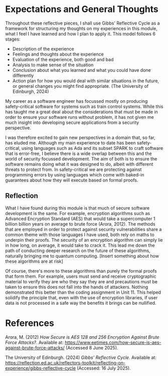 # Expectations and General Thoughts
Throughout these reflective pieces, I shall use Gibbs' Reflective Cycle as a framework for structuring my thoughts on my experiences in this module, what I feel I have learned and how I plan to apply it. This model follows 6 stages:
- Description of the experience
- Feelings and thoughts about the experience
- Evaluation of the experience, both good and bad
- Analysis to make sense of the situation
- Conclusion about what you learned and what you could have done differently
- Action plan for how you would deal with similar situations in the future, or general changes you might find appropriate.
(The University of Edinburgh, 2024)

My career as a software engineer has focussed mostly on producing safety-critical software for systems such as train control systems. While this has taught me a great deal about the considerations that must be made in order to ensure your software runs without problem, it has not given me much insight into developing secure applications from a security perspective.

I was therefore excited to gain new perspectives in a domain that, so far, has eluded me. Although my main experience to date has been safety-critical, using languages such as Ada and its subset SPARK to craft software that is error-free, I believe there is a wide overlap between this and the world of security focussed development. The aim of both is to ensure the software remains doing what it was designed to do, albeit with different threats to protect from. In safety-critical we are protecting against programming errors by using languages which come with baked-in guarantees about how they will execute based on formal proofs. 

## Reflection
What I have found during this module is that much of secure software development is the same. For example, encryption algorithms such as Advanced Encryption Standard (AES) that would take a supercomputer 1 billion billion years on average to brute force (Arora, 2012). The methods that are employed in order to protect against security vulnerabilities share a common theme with those languages I have used, both rely on maths to underpin their proofs. The security of an encryption algorithm can simply lie in how long, on average, it would take to crack it. This lead me down the path of conducting deeper research on the future of these algorithms, naturally bringing me to quantum computing.  [Insert something about how these algorithms are at risk]

Of course, there's more to these algorithms than purely the formal proofs that form them. For example, users must send and receive cryptographic material to verify they are who they say they are and precautions must be taken to ensure this does not fall into the hands of attackers. Nothing demonstrated this better than the coding assignment in Unit 11. This helped solidify the principle that, even with the use of encryption libraries, if user data is not processed in a safe way the benefits it brings can be nullified.

# References
Arora, M. (2012) _How Secure is AES 128 and 256 Encryption Against Brute Force Attacks?_. Available at: https://www.eetimes.com/how-secure-is-aes-against-brute-force-attacks/ (Accessed 8 June 2025).

The University of Edinburgh. (2024) *Gibbs' Reflective Cycle*. Available at: https://reflection.ed.ac.uk/reflectors-toolkit/reflecting-on-experience/gibbs-reflective-cycle (Accessed: 16 July 2025).